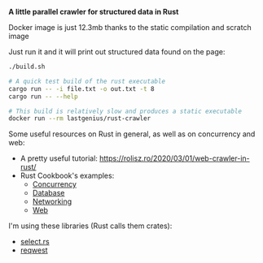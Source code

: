 **A little parallel crawler for structured data in Rust**

Docker image is just 12.3mb thanks to the static compilation and scratch image

Just run it and it will print out structured data found on the page:

```bash
./build.sh

# A quick test build of the rust executable
cargo run -- -i file.txt -o out.txt -t 8
cargo run -- --help

# This build is relatively slow and produces a static executable
docker run --rm lastgenius/rust-crawler
```

Some useful resources on Rust in general, as well as on concurrency and web:
* A pretty useful tutorial: https://rolisz.ro/2020/03/01/web-crawler-in-rust/
* Rust Cookbook's examples:
    * [Concurrency](https://rust-lang-nursery.github.io/rust-cookbook/concurrency.html)
    * [Database](https://rust-lang-nursery.github.io/rust-cookbook/database.html)
    * [Networking](https://rust-lang-nursery.github.io/rust-cookbook/net.html)
    * [Web](https://rust-lang-nursery.github.io/rust-cookbook/web.html)

I'm using these libraries (Rust calls them crates):
* [select.rs](https://github.com/utkarshkukreti/select.rs)
* [reqwest](https://github.com/seanmonstar/reqwest)
